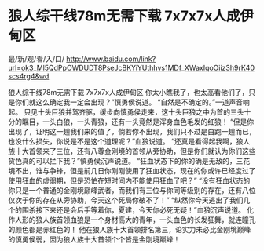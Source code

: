 # 狼人综干线78m无需下载 7x7x7x人成伊甸区

最/新/观/看/入/口/ http://www.baidu.com/link?url=ok3_Ml5QdPpOWDUDT8PseJcBKYiYUthhvs1MDf_XWaxIqoOiiz3h9rK40scs4rg4&wd

狼人综干线78m无需下载 7x7x7x人成伊甸区
你太小瞧我了，也太高看他们了，只是你们就这么确定我一定会出现？”慎勇侯说道。
    “自然是不确定的。”一道声音响起。
    只见十头巨狼并驾齐驱，缓步向慎勇侯走来，这十头巨狼之中为首的三头十分的瞩目，一头白狼，一头青狼，还有一头竟然是浑身血色毛发的红狼！
    “但是你出现了，证明这一趟我们来的值了，倘若你不出现，我们只不过是白跑一趟而已，也没什么损失，你说是不是这个道理呢？”血狼说道。
    “还真是看得起我啊，狼人族十大首领来了三位，还有八尊金刚境的首领从旁协助，但是你们就认为你们这些货色真的可以拦下我？”慎勇侯沉声说道。
    “狂血状态下的你的确是无敌的，三花境不出，谁与争锋，但是前几日你刚刚使用了狂血状态，现在的你或许已经度过了使用狂血的虚弱期，但是恐怕在短时间内不能使用狂血了吧？”
    “没有狂血状态的你只是一个普通的金刚境巅峰武者，而我们有三位与你同等级别的存在，还有八位仅次于你的存在从旁协助，今天这个死局你破不了！”
    “纵然你今天逃出了我们几个的围杀接下来还是会后手等着你，夏建，今天你必死无疑！”血狼沉声说道。
    化作人形的狼人族首领血狼是一个身材高大的青年，一头血色的长发狂舞，就连瞳孔的颜色都是赤红色的！
    他在狼人族十大首领排名第三，论实力未必比金刚境巅峰的慎勇侯弱，因为狼人族十大首领个个皆是金刚境巅峰！
